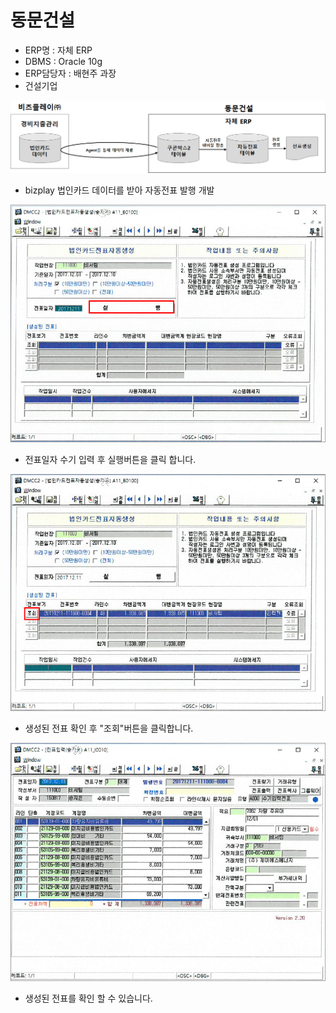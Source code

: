 # 동문건설

 - ERP명 : 자체 ERP  
 - DBMS : Oracle 10g  
 - ERP담당자 : 배현주 과장  
 - 건설기업

![\[&#xADF8;&#xB9BC;1\] &#xAD6C;&#xC131;&#xB3C4;](../../../.gitbook/assets/image%20%28106%29.png)

 - bizplay 법인카드 데이터를 받아 자동전표 발행 개발

![\[&#xADF8;&#xB9BC;2\] &#xBC95;&#xC778;&#xCE74;&#xB4DC;&#xC804;&#xD45C;&#xC790;&#xB3D9;&#xC0DD;&#xC131; &#xC2E4;&#xD589; &#xD654;&#xBA74;](../../../.gitbook/assets/image%20%28153%29.png)

 - 전표일자 수기 입력 후 실행버튼을 클릭 합니다.

![\[&#xADF8;&#xB9BC;3\] &#xBC95;&#xC778;&#xCE74;&#xB4DC;&#xC804;&#xD45C;&#xC790;&#xB3D9;&#xC0DD;&#xC131; &#xC870;&#xD68C; &#xD654;&#xBA74;](../../../.gitbook/assets/image%20%2882%29.png)

 - 생성된 전표 확인 후 "조회"버튼을 클릭합니다.

![\[&#xADF8;&#xB9BC;4\] &#xC804;&#xD45C;&#xD655;&#xC778; &#xD654;&#xBA74;](../../../.gitbook/assets/image%20%28232%29.png)

 - 생성된 전표를 확인 할 수 있습니다.

